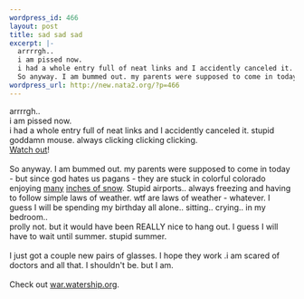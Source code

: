 ```yaml
--- 
wordpress_id: 466
layout: post
title: sad sad sad
excerpt: |-
  arrrrgh.. 
  i am pissed now. 
  i had a whole entry full of neat links and I accidently canceled it. stupid goddamn mouse. always clicking clicking clicking.Watch out!
  So anyway. I am bummed out. my parents were supposed to come in today - but since god hates us pagans - they are stuck in colorful colorado enjo...
wordpress_url: http://new.nata2.org/?p=466
---
```

arrrrgh.. <br/>
i am pissed now. <br/>
i had a whole entry full of neat links and I accidently canceled it. stupid goddamn mouse. always clicking clicking clicking.<br/><a href="http://www.rudefun.com/funpages/images/war1.jpg">Watch out</a>!<br/><br/>
So anyway. I am bummed out. my parents were supposed to come in today - but since god hates us pagans - they are stuck in colorful colorado enjoying <a href="http://www.trib.com/AP/wire_detail.php?wire_num=15871">many</a> <a href="http://www.upi.com/view.cfm?StoryID=20030319-105139-7420r">inches of snow</a>. Stupid airports.. always freezing and having to follow simple laws of weather. wtf are laws of weather - whatever. I guess I will be spending my birthday all alone.. sitting.. crying.. in my bedroom.. <br/>
prolly not. but it would have been REALLY nice to hang out. I guess I will have to wait until summer. stupid summer. <br/><br/>I just got a couple new pairs of glasses. I hope they work .i am scared of doctors and all that. I shouldn't be. but I am.<br/><br/>Check out <a href="http://war.watership.org:">war.watership.org</a>. 
